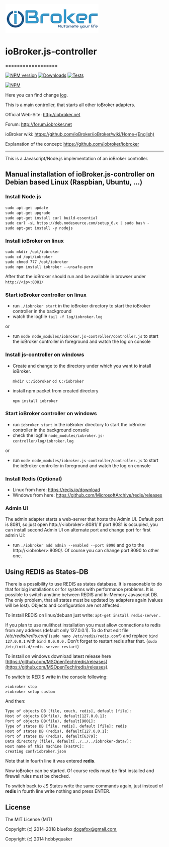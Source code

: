 ![Logo](lib/img/iobroker.png)
# ioBroker.js-controller
==================

[![NPM version](http://img.shields.io/npm/v/iobroker.js-controller.svg)](https://www.npmjs.com/package/iobroker.js-controller)
[![Downloads](https://img.shields.io/npm/dm/iobroker.js-controller.svg)](https://www.npmjs.com/package/iobroker.js-controller)
[![Tests](http://img.shields.io/travis/ioBroker/ioBroker.js-controller/master.svg)](https://travis-ci.org/ioBroker/ioBroker.js-controller)

[![NPM](https://nodei.co/npm/iobroker.js-controller.png?downloads=true)](https://nodei.co/npm/iobroker.js-controller/)

Here you can find change [log](CHANGELOG.md).

This is a main controller, that starts all other ioBroker adapters.

Official Web-Site: http://iobroker.net

Forum: http://forum.iobroker.net

ioBroker wiki: https://github.com/ioBroker/ioBroker/wiki/Home-(English)

Explanation of the concept: https://github.com/iobroker/iobroker

----------------------------------------------------------------------

This is a Javascript/Node.js implementation of an ioBroker controller.

## Manual installation of ioBroker.js-controller on Debian based Linux (Raspbian, Ubuntu, ...)

### Install Node.js

```
sudo apt-get update
sudo apt-get upgrade
sudo apt-get install curl build-essential
sudo curl -sL https://deb.nodesource.com/setup_6.x | sudo bash -
sudo apt-get install -y nodejs
```

### Install ioBroker on linux

```
sudo mkdir /opt/iobroker
sudo cd /opt/iobroker
sudo chmod 777 /opt/iobroker
sudo npm install iobroker --unsafe-perm
```

After that the ioBroker should run and be available in browser under ```http://<ip>:8081/```

### Start ioBroker controller on linux

* run ```./iobroker start``` in the ioBroker directory to start the ioBroker controller in the background
* watch the logfile ```tail -f log/iobroker.log```

or

* run ```node node_modules/iobroker.js-controller/controller.js``` to start the ioBroker controller in foreground and watch the log on console

### Install js-controller on windows

* Create and change to the directory under which you want to install ioBroker.

    ```mkdir C:/iobroker```
    ```cd C:/iobroker```

* install npm packet from created directory

    ```npm install iobroker```

### Start ioBroker controller on windows

* run ```iobroker start``` in the ioBroker directory to start the ioBroker controller in the background console
* check the logfile ```node_modules/iobroker.js-controller/log/iobroker.log```

or

* run ```node node_modules/iobroker.js-controller/controller.js``` to start the ioBroker controller in foreground and watch the log on console
### Install Redis (Optional)
- Linux from here: https://redis.io/download
- Windows from here: https://github.com/MicrosoftArchive/redis/releases

### Admin UI

The admin adapter starts a web-server that hosts the Admin UI. Default port is 8081, so just open http://&lt;iobroker&gt;:8081/
If port 8081 is occupied, you can install second Admin UI on alternate port and change port for first admin UI:

* run ```./iobroker add admin --enabled --port 8090``` and go to the http://&lt;iobroker&gt;:8090/. Of course you can change port 8090 to other one.

## Using REDIS as States-DB
There is a possibility to use REDIS as states database. It is reasonable to do that for big installations or for systems with performance problems.
It is possible to switch anytime between REDIS and In-Memory Javascript DB. The only problem, that all states must be updated by adapters again (values will be lost).
Objects and configuration are not affected.

To install REDIS on linux/debuan just write: ```apt-get install redis-server``` .

If you plan to use mulithost installation you must allow connections to redis from any address (default only 127.0.0.1).
To do that edit file */etc/redis/redis.conf* (```sudo nano /etc/redis/redis.conf```) and replace ```bind 127.0.0.1``` with ```bind 0.0.0.0``` .
Don't forget to restart redis after that. (```sudo /etc/init.d/redis-server restart```)

To install on windows download latest release here [https://github.com/MSOpenTech/redis/releases](https://github.com/MSOpenTech/redis/releases).

To switch to REDIS write in the console following:

```
>iobroker stop
>iobroker setup custom
```

And then:

```
Type of objects DB [file, couch, redis], default [file]:
Host of objects DB(file), default[127.0.0.1]:
Port of objects DB(file), default[9001]:
Type of states DB [file, redis], default [file]: redis
Host of states DB (redis), default[127.0.0.1]:
Port of states DB (redis), default[6379]:
Data directory (file), default[../../../iobroker-data/]:
Host name of this machine [FastPC]:
creating conf/iobroker.json
```

Note that in fourth line it was entered **redis**.

Now ioBroker can be started.
Of course redis must be first installed and firewall rules must be checked.

To switch back to JS States write the same commands again, just instead of **redis** in fourth line write nothing and press ENTER.

## License 

The MIT License (MIT)

Copyright (c) 2014-2018 bluefox <dogafox@gmail.com>,

Copyright (c) 2014      hobbyquaker
